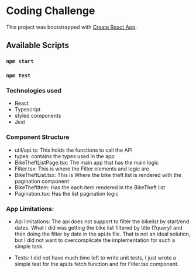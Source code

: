 # Coding Challenge

This project was bootstrapped with [Create React App](https://github.com/facebook/create-react-app).

## Available Scripts

### `npm start`

### `npm test`

### Technologies used

- React
- Typescript
- styled components
- Jest

### Component Structure

- util/api.ts: This holds the functions to call the API
- types: contains the types used in the app
- BikeTheftListPage.tsx: The main app that has the main logic
- Filter.tsx: This is where the Filter elements and logic are
- BikeTheftList.tsx: This is Where the bike theft list is rendered with the pagination component
- BikeTheftItem: Has the each item rendered in the BikeTheft list
- Pagination.tsx: Has the list pagination logic

### App Limitations:

- Api limitations: The api does not support to filter the bikelist by start/end dates.
  What I did was getting the bike list filtered by title (?query) and then doing the filter by date in the api.ts file.
  That is not an ideal solution, but I did not want to overcomplicate the implementation for such a simple task.

- Tests: I did not have much time left to write unit tests, I just wrote a simple test for the api.ts fetch function and for Filter.tsx component.
